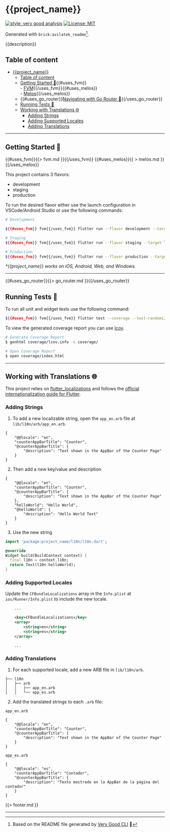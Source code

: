 # {{project_name}}

[![style: very good analysis][very_good_analysis_badge]][very_good_analysis_link]
[![License: MIT][license_badge]][license_link]


Generated with `brick:avilatek_readme`[^1].

{{description}}


## Table of content
- [{{project_name}}](#project_name)
  - [Table of content](#table-of-content)
  - [Getting Started 🚀](#getting-started-){{#uses_fvm}}<br/>- [FVM](#fvm){{/uses_fvm}}{{#uses_melos}}<br/>- [Melos](#melos){{/uses_melos}}
  - {{#uses_go_router}}[Navigating with Go Router 🧭](#navigating-with-go-router-){{/uses_go_router}}
  - [Running Tests 🧪](#running-tests-)
  - [Working with Translations 🌐](#working-with-translations-)
    - [Adding Strings](#adding-strings)
    - [Adding Supported Locales](#adding-supported-locales)
    - [Adding Translations](#adding-translations)


---

## Getting Started 🚀
{{#uses_fvm}}{{> fvm.md }}{{/uses_fvm}}
{{#uses_melos}}{{ > melos.md }}{{/uses_melos}}

This project contains 3 flavors:

- development
- staging
- production

To run the desired flavor either use the launch configuration in VSCode/Android Studio or use the following commands:

```sh
# Development

${{#uses_fvm}} fvm{{/uses_fvm}} flutter run --flavor development --target lib/main_development.dart

# Staging
${{#uses_fvm}} fvm{{/uses_fvm}} flutter run --flavor staging --target lib/main_staging.dart

# Production
${{#uses_fvm}} fvm{{/uses_fvm}} flutter run --flavor production --target lib/main_production.dart
```

_\*{{project_name}} works on iOS, Android, Web, and Windows._

---

{{#uses_go_router}}{{> go_router.md }}{{/uses_go_router}}

## Running Tests 🧪

To run all unit and widget tests use the following command:

```sh
${{#uses_fvm}} fvm{{/uses_fvm}} flutter test --coverage --test-randomize-ordering-seed random
```

To view the generated coverage report you can use [lcov](https://github.com/linux-test-project/lcov).

```sh
# Generate Coverage Report
$ genhtml coverage/lcov.info -o coverage/

# Open Coverage Report
$ open coverage/index.html
```

---

## Working with Translations 🌐

This project relies on [flutter_localizations][flutter_localizations_link] and follows the [official internationalization guide for Flutter][internationalization_link].

### Adding Strings

1. To add a new localizable string, open the `app_en.arb` file at `lib/l10n/arb/app_en.arb`.

```arb
{
    "@@locale": "en",
    "counterAppBarTitle": "Counter",
    "@counterAppBarTitle": {
        "description": "Text shown in the AppBar of the Counter Page"
    }
}
```

2. Then add a new key/value and description

```arb
{
    "@@locale": "en",
    "counterAppBarTitle": "Counter",
    "@counterAppBarTitle": {
        "description": "Text shown in the AppBar of the Counter Page"
    },
    "helloWorld": "Hello World",
    "@helloWorld": {
        "description": "Hello World Text"
    }
}
```

3. Use the new string

```dart
import 'package:project_name/l10n/l10n.dart';

@override
Widget build(BuildContext context) {
  final l10n = context.l10n;
  return Text(l10n.helloWorld);
}
```

### Adding Supported Locales

Update the `CFBundleLocalizations` array in the `Info.plist` at `ios/Runner/Info.plist` to include the new locale.

```xml
    ...

    <key>CFBundleLocalizations</key>
	<array>
		<string>en</string>
		<string>es</string>
	</array>

    ...
```

### Adding Translations

1. For each supported locale, add a new ARB file in `lib/l10n/arb`.

```
├── l10n
│   ├── arb
│   │   ├── app_en.arb
│   │   └── app_es.arb
```

2. Add the translated strings to each `.arb` file:

`app_en.arb`

```arb
{
    "@@locale": "en",
    "counterAppBarTitle": "Counter",
    "@counterAppBarTitle": {
        "description": "Text shown in the AppBar of the Counter Page"
    }
}
```

`app_es.arb`

```arb
{
    "@@locale": "es",
    "counterAppBarTitle": "Contador",
    "@counterAppBarTitle": {
        "description": "Texto mostrado en la AppBar de la página del contador"
    }
}
```

{{> footer.md }}

---

[^1]: Based on the README file generated by [Very Good CLI][very_good_cli_link] 🤖

[coverage_badge]: coverage_badge.svg
[flutter_localizations_link]: https://api.flutter.dev/flutter/flutter_localizations/flutter_localizations-library.html
[internationalization_link]: https://flutter.dev/docs/development/accessibility-and-localization/internationalization
[license_badge]: https://img.shields.io/badge/license-MIT-blue.svg
[license_link]: https://opensource.org/licenses/MIT
[very_good_analysis_badge]: https://img.shields.io/badge/style-very_good_analysis-B22C89.svg
[very_good_analysis_link]: https://pub.dev/packages/very_good_analysis
[very_good_cli_link]: https://github.com/VeryGoodOpenSource/very_good_cli